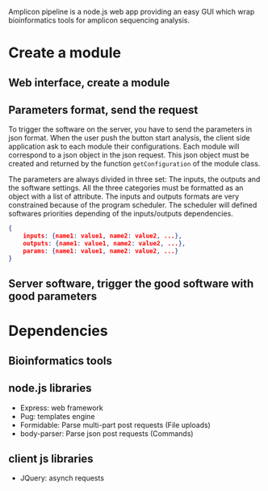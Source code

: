 
Amplicon pipeline is a node.js web app providing an easy GUI which wrap bioinformatics tools for amplicon sequencing analysis.

# Create a module

## Web interface, create a module

## Parameters format, send the request

To trigger the software on the server, you have to send the parameters in json format.
When the user push the button start analysis, the client side application ask to each module their configurations. Each module will correspond to a json object in the json request. This json object must be created and returned by the function `getConfiguration` of the module class.  
  
The parameters are always divided in three set: The inputs, the outputs and the software settings.
All the three categories must be formatted as an object with a list of attribute.
The inputs and outputs formats are very constrained because of the program scheduler.
The scheduler will defined softwares priorities depending of the inputs/outputs dependencies.
```json
{
	inputs: {name1: value1, name2: value2, ...},
	outputs: {name1: value1, name2: value2, ...},
	params: {name1: value1, name2: value2, ...}
}
```

## Server software, trigger the good software with good parameters

# Dependencies

## Bioinformatics tools

## node.js libraries

* Express: web framework
* Pug: templates engine
* Formidable: Parse multi-part post requests (File uploads)
* body-parser: Parse json post requests (Commands)

## client js libraries

* JQuery: asynch requests
